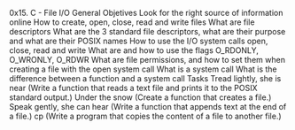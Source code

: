 0x15. C - File I/O
General Objetives
Look for the right source of information online
How to create, open, close, read and write files
What are file descriptors
What are the 3 standard file descriptors, what are their purpose and what are their POSIX names
How to use the I/O system calls open, close, read and write
What are and how to use the flags O_RDONLY, O_WRONLY, O_RDWR
What are file permissions, and how to set them when creating a file with the open system call
What is a system call
What is the difference between a function and a system call
Tasks
Tread lightly, she is near (Write a function that reads a text file and prints it to the POSIX standard output.)
Under the snow (Create a function that creates a file.)
Speak gently, she can hear (Write a function that appends text at the end of a file.)
cp (Write a program that copies the content of a file to another file.)
